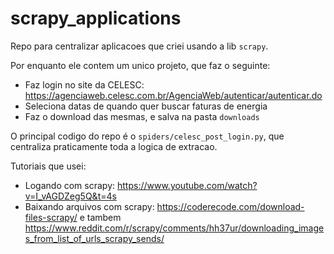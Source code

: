 # scrapy_applications

Repo para centralizar aplicacoes que criei usando a lib `scrapy`.

Por enquanto ele contem um unico projeto, que faz o seguinte:
- Faz login no site da CELESC: https://agenciaweb.celesc.com.br/AgenciaWeb/autenticar/autenticar.do
- Seleciona datas de quando quer buscar faturas de energia
- Faz o download das mesmas, e salva na pasta `downloads`

O principal codigo do repo é o `spiders/celesc_post_login.py`, que centraliza praticamente toda a logica de extracao.

Tutoriais que usei: 
- Logando com scrapy: https://www.youtube.com/watch?v=I_vAGDZeg5Q&t=4s
- Baixando arquivos com scrapy: https://coderecode.com/download-files-scrapy/ e tambem https://www.reddit.com/r/scrapy/comments/hh37ur/downloading_images_from_list_of_urls_scrapy_sends/

